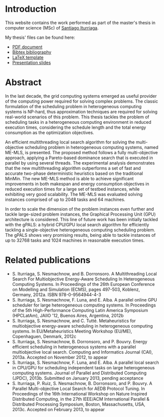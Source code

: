 # Introduction

This website contains the work performed as part of the master's thesis in computer science (MSc) of [Santiago Iturriaga](http://www.fing.edu.uy/~siturria).

My thesis' files can be found here:
* [PDF document](http://www.fing.edu.uy/inco/grupos/cecal/hpc/MScIturriaga/MSc-Iturriaga.pdf)
* [Bibtex bibliography](http://www.fing.edu.uy/inco/grupos/cecal/hpc/MScIturriaga/MSc-Iturriaga-bibliography.bib)
* [LaTeX template](http://www.fing.edu.uy/inco/grupos/cecal/hpc/MScIturriaga/MSc-Iturriaga-latex.zip)
* [Presentation slides](http://www.fing.edu.uy/inco/grupos/cecal/hpc/MScIturriaga/MSc-Iturriaga-presentation.pdf)

# Abstract

In the last decade, the grid computing systems emerged as useful provider of the computing power required for solving complex problems. The classic formulation of the scheduling problem in heterogeneous computing systems is NP-hard, thus approximation techniques are required for solving real-world scenarios of this problem. This thesis tackles the problem of scheduling tasks in a heterogeneous computing environment in reduced execution times, considering the schedule length and the total energy consumption as the optimization objectives.

An efficient multithreading local search algorithm for solving the multi-objective scheduling problem in heterogeneous computing systems, named ME-MLS, is presented. The proposed method follows a fully multi-objective approach, applying a Pareto-based dominance search that is executed in parallel by using several threads. The experimental analysis demonstrates that the new multithreading algorithm outperforms a set of fast and accurate two-phase deterministic heuristics based on the traditional MinMin. The new ME-MLS method is able to achieve significant improvements in both makespan and energy consumption objectives in reduced execution times for a large set of testbed instances, while exhibiting very good scalability. The ME-MLS was evaluated solving instances comprised of up to 2048 tasks and 64 machines.

In order to scale the dimension of the problem instances even further and tackle large-sized problem instances, the Graphical Processing Unit (GPU) architecture is considered. This line of future work has been initially tackled with the gPALS: a hybrid CPU/GPU local search algorithm for efficiently tackling a single-objective heterogeneous computing scheduling problem. The gPALS shows very promising results, being able to tackle instances of up to 32768 tasks and 1024 machines in reasonable execution times.

# Related publications
* S. Iturriaga, S. Nesmachnow, and B. Dorronsoro. A Multithreading Local Search For Multiobjective Energy-Aware Scheduling In Heterogeneous Computing Systems. In Proceedings of the 26th European Conference on Modelling and Simulation (ECMS), pages 497-503, Koblenz, Germany, 2012a. ISBN 978-0-9564944-4-3
* S. Iturriaga, S. Nesmachnow, F. Luna, and E. Alba. A parallel online GPU scheduler for large heterogeneous computing systems. In Proceedings of the 5th High-Performance Computing Latin America Symposium (HPCLatAm), JAIIO '12, Buenos Aires, Argentina, 2012b
* S. Iturriaga, S. Nesmachnow, and C. Tutté. Metaheuristics for multiobjective energy-aware scheduling in heterogeneous computing systems. In EU/Metaheuristics Meeting Workshop (EU/ME), Copenhaguen, Denmark, 2012c
* S. Iturriaga, S. Nesmachnow, B. Dorronsoro, and P. Bouvry. Energy efficient scheduling in heterogeneous systems with a parallel multiobjective local search. Computing and Informatics Journal (CAI), 2013a. Accepted on November 2012, to appear
* S. Iturriaga, S. Nesmachnow, F. Luna, and E. Alba. A parallel local search in CPU/GPU for scheduling independent tasks on large heterogeneous computing systems. Journal of Parallel and Distributed Computing (JPDC), 2013b. Submitted on January 2013, pending acceptance
* S. Iturriaga, P. Ruiz, S. Nesmachnow, B. Dorronsoro, and P. Bouvry. A Parallel Multi-objective Local Search for AEDB Protocol Tuning. In Proceedings of the 16th International Workshop on Nature Inspired Distributed Computing, in the 27th IEEE/ACM International Parallel & Distributed Processing Symposium, Boston, Massachusetts, USA, 2013c. Accepted on February 2013, to appear
